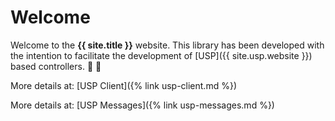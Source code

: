 # Welcome

Welcome to the **{{ site.title }}** website. This library has been developed with the intention to facilitate the
development of [USP]({{ site.usp.website }}) based controllers. :tada: :confetti_ball:

More details at: [USP Client]({% link usp-client.md %})

More details at: [USP Messages]({% link usp-messages.md %})
